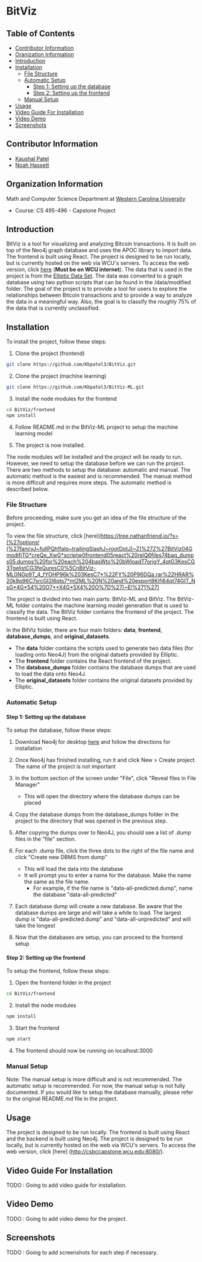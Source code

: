 # BitViz

## Table of Contents
* [Contributor Information](#contributor-information)
* [Oranization Information](#organization-information)
* [Introduction](#introduction)
* [Installation](#installation)
   - [File Structure](#file-structure)
   - [Automatic Setup](#automatic-setup)
        - [Step 1: Setting up the database](#step-1-setting-up-the-database)
        - [Step 2: Setting up the frontend](#step-2-setting-up-the-frontend)
   - [Manual Setup](#manual-setup)
* [Usage](#usage)
* [Video Guide For Installation](#video-guide-for-installation)
* [Video Demo](#video-demo)
* [Screenshots](#screenshots)

## Contributor Information
- [Kaushal Patel](https://github.com/kbpatel3/)
- [Noah Hassett](https://github.com/na245/)

## Organization Information
Math and Computer Science Department at [Western Carolina University](https://www.wcu.edu/)
- Course: CS 495-496 - Capstone Project

## Introduction
BitViz is a tool for visualizing and analyzing Bitcoin transactions. 
It is built on top of the Neo4j graph database and uses the APOC library to import data. 
The frontend is built using React. The project is designed to be run locally, but is currently 
hosted on the web via WCU's servers. To access the web version, 
click [here](http://csbccapstone.wcu.edu:8080/) (**Must be on WCU internet**).
The data that is used in the project is from
the [Elliptic Data Set](https://www.kaggle.com/datasets/ellipticco/elliptic-data-set/). 
The data was converted to a graph database using two python scripts that can be found in the
/data/modified folder. The goal of the project is to provide a tool for users to explore the
relationships between Bitcoin transactions and to provide a way to analyze the data in a
meaningful way. Also, the goal is to classify the roughly 75% of the data that is currently
unclassified.

## Installation
To install the project, follow these steps:

1) Clone the project (frontend)
```bash
git clone https://github.com/Kbpatel3/BitViz.git
```

2) Clone the project (machine learning)
```bash
git clone https://github.com/Kbpatel3/BitViz-ML.git
```

3) Install the node modules for the frontend
```bash
cd BitViz/frontend
npm install
```

4) Follow README.md in the BitViz-ML project to setup the machine learning model

5) The project is now installed.

The node modules will be installed and the project will be ready to run.
However, we need to setup the database before we can run the project. There are two methods
to setup the database: automatic and manual. The automatic method is the easiest and is
recommended. The manual method is more difficult and requires more steps. The automatic
method is described below.

### File Structure
Before proceeding, make sure you get an idea of the file structure of the project.

To view the file structure, 
click [here](https://tree.nathanfriend.io/?s=(%27options!(%27fancyJ~fullPQh!falq~trailingSlashJ~rootDotJ)~Z(%27Z%27BitViz04GmodifiTG*creQe_XwG*scriptw0frontend05react%20relQ6files74baq_dumps05.dumps%20for%20each%204basWto%20bWloadT7origY_4qtG3KesCG3TgelistCG3feQuresC0%5CnBitViz-ML0NGp9T_4_fYOHP96k%203KesC7*%22FY%20P96DQa.rar%22HRAR%20k8p96C7srcGI2I6qts7*ml2ML%20N%20and%20export8Kifi64qt74GIT_NsG*4G*54%20O7**X4G*5X4%20O%7D%27)~E!%271%27)

The project is divided into two main parts: BitViz-ML and BitViz. The BitViz-ML
folder contains the machine learning model generation that is used to classify the data. The 
BitViz folder contains the frontend of the project. The frontend is built using React.

In the BitViz folder, there are four main folders: **data**, **frontend**, **database_dumps**, and
**original_datasets**. 
- The **data** folder contains the scripts used to generate two data files (for 
loading onto Neo4J) from the original datsets provided by Elliptic. 
- The **frontend** folder contains the React frontend of the project. 
- The **database_dumps** folder contains the database dumps that are used to load the data onto 
  Neo4J. 
- The **original_datasets** folder contains the original datasets provided by Elliptic.

### Automatic Setup

#### Step 1: Setting up the database
To setup the database, follow these steps:
1) Download Neo4j for desktop [here](https://neo4j.com/download/) and follow the directions 
    for installation

2) Once Neo4j has finished installing, run it and 
click New > Create project. The name of the project is not important

3) In the bottom section of the screen under "File", click "Reveal files in File Manager"
    - This will open the directory where the database dumps can be placed

4) Copy the database dumps from the database_dumps folder in the project to the 
directory that was opened in the previous step.

5) After copying the dumps over to Neo4J, you should see a list of .dump files in the "file" 
   section.

6) For each .dump file, click the three dots to the right of the file name and click "Create new
 DBMS from dump"
    - This will load the data into the database
    - It will prompt you to enter a name for the database. Make the name the same as the file name.
      - For example, if the file name is "data-all-predicted.dump", name the database
        "data-all-predicted"

7) Each database dump will create a new database. Be aware that the database dumps are large and
will take a while to load. The largest dump is "data-all-predicted.dump" and 
   "data-all-unpredicted" and will take the longest

8) Now that the databases are setup, you can proceed to the frontend setup

#### Step 2: Setting up the frontend
To setup the frontend, follow these steps:

1) Open the frontend folder in the project
```bash
cd BitViz/frontend
```

2) Install the node modules
```bash
npm install
```

3) Start the frontend
```bash
npm start
```

4) The frontend should now be running on localhost:3000


### Manual Setup
Note: The manual setup is more difficult and is not recommended. The automatic setup is
recommended. For now, the manual setup is not fully documented. If you would like to setup the
database manually, please refer to the original README.md file in the project.

## Usage
The project is designed to be run locally. The frontend is built using React and the backend is
built using Neo4j. The project is designed to be run locally, but is currently hosted on the web
via WCU's servers. To access the web version, click [here]
(http://csbccapstone.wcu.edu:8080/).

## Video Guide For Installation
TODO : Going to add video guide for installation.

## Video Demo
TODO : Going to add video demo for the project.

## Screenshots
TODO : Going to add screenshots for each step if necessary.






